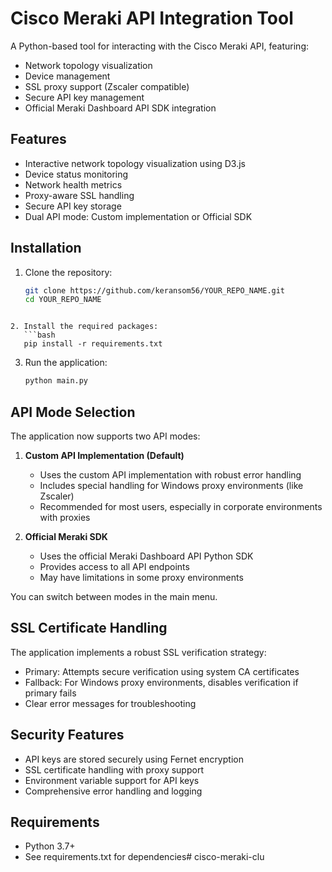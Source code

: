 # Cisco Meraki API Integration Tool

A Python-based tool for interacting with the Cisco Meraki API, featuring:
- Network topology visualization
- Device management
- SSL proxy support (Zscaler compatible)
- Secure API key management
- Official Meraki Dashboard API SDK integration

## Features
- Interactive network topology visualization using D3.js
- Device status monitoring
- Network health metrics
- Proxy-aware SSL handling
- Secure API key storage
- Dual API mode: Custom implementation or Official SDK

## Installation
1. Clone the repository:
   ```bash
   git clone https://github.com/keransom56/YOUR_REPO_NAME.git
   cd YOUR_REPO_NAME
```

2. Install the required packages:
   ```bash
   pip install -r requirements.txt
   ```

3. Run the application:
   ```bash
   python main.py
   ```

## API Mode Selection
The application now supports two API modes:

1. **Custom API Implementation (Default)**
   - Uses the custom API implementation with robust error handling
   - Includes special handling for Windows proxy environments (like Zscaler)
   - Recommended for most users, especially in corporate environments with proxies

2. **Official Meraki SDK**
   - Uses the official Meraki Dashboard API Python SDK
   - Provides access to all API endpoints
   - May have limitations in some proxy environments

You can switch between modes in the main menu.

## SSL Certificate Handling
The application implements a robust SSL verification strategy:
- Primary: Attempts secure verification using system CA certificates
- Fallback: For Windows proxy environments, disables verification if primary fails
- Clear error messages for troubleshooting

## Security Features
- API keys are stored securely using Fernet encryption
- SSL certificate handling with proxy support
- Environment variable support for API keys
- Comprehensive error handling and logging

## Requirements
- Python 3.7+
- See requirements.txt for dependencies# cisco-meraki-clu

